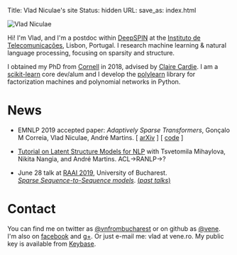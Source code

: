 Title: Vlad Niculae's site
Status: hidden
URL:
save_as: index.html

<img id="vladpic" class="marginnote" src="vlad-niculae.jpg" alt="Vlad Niculae" />

Hi! I'm Vlad, and I'm a postdoc within [DeepSPIN](https://deep-spin.github.io/)
at the [Instituto de Telecomunicações](https://www.it.pt), Lisbon, Portugal.
I research machine learning & natural language processing, focusing on sparsity
and structure.

I obtained my PhD from [Cornell](http://www.cs.cornell.edu/) in 2018,
advised by [Claire Cardie](http://www.cs.cornell.edu/home/cardie/).
I am a [scikit-learn](http://scikit-learn.org) core dev/alum and
I develop the [polylearn](http://contrib.scikit-learn.org/polylearn)
library for factorization machines and polynomial networks in Python.

# News

  - EMNLP 2019 accepted paper: *Adaptively Sparse Transformers*, Gonçalo M 
  Correia, Vlad Niculae, André Martins.
\[&nbsp;[arXiv](https://arxiv.org/abs/1909.00015)&nbsp;\]
\[&nbsp;[code](https://github.com/deep-spin/entmax)&nbsp;\]

  - [Tutorial on Latent Structure Models for NLP](https://deep-spin.github.io/tutorial/) 
  with Tsvetomila Mihaylova, Nikita Nangia, and André Martins. ACL→RANLP→?

  - June 28 talk at 
    [RAAI 2019](https://conferences.unibuc.ro/raai2019/), University of Bucharest.<br/>
    [*Sparse Sequence-to-Sequence models*](talks/19-sparse-seq.pdf).
    [(*past talks*)](/talks.html)


# Contact
You can find me on twitter as
[@vnfrombucharest](https://www.twitter.com/vnfrombucharest) or on github as
[@vene](https://www.github.com/vene). I'm also on
[facebook](https://www.facebook.com/vlad.niculae) and
[g+](http://gplus.to/vladn).
Or just e-mail me: vlad<span
style="display:none">hunter2</span> at vene.ro.
My public key is available from [Keybase](https://keybase.io/vladn).
